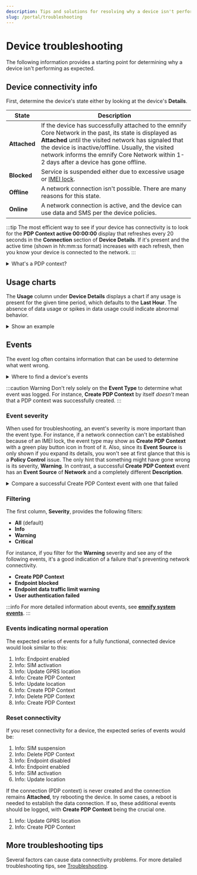 ```yaml
---
description: Tips and solutions for resolving why a device isn't performing as expected
slug: /portal/troubleshooting
---
```


# Device troubleshooting

The following information provides a starting point for determining why a device isn't performing as expected.

## Device connectivity info

First, determine the device's state either by looking at the device's **Details**.

| State        | Description |
| ------------ | ----------- |
| **Attached** | If the device has successfully attached to the emnify Core Network in the past, its state is displayed as **Attached** until the visited network has signaled that the device is inactive/offline. Usually, the visited network informs the emnify Core Network within 1-2 days after a device has gone offline. |
| **Blocked**  | Service is suspended either due to excessive usage or [IMEI lock](/glossary#imei-lock). |
| **Offline**  | A network connection isn't possible. There are many reasons for this state. |
| **Online**   | A network connection is active, and the device can use data and SMS per the device policies. |

:::tip
The most efficient way to see if your device has connectivity is to look for the **PDP Context active 00:00:00** display that refreshes every 20 seconds in the **Connection** section of **Device Details**.
If it's present and the active time (shown in hh:mm:ss format) increases with each refresh, then you know your device is connected to the network.
:::

<details className="custom-details-troubleshooting">
  <summary>What's a PDP context?</summary>
  A Packet Data Protocol (PDP) context is a data structure that enables a device to transmit and receive data using Internet Protocol (IP).  
  This data structure includes a device's IP address, IMSI, and additional parameters to properly route data to and from the network.  

 If a device's most recent PDP context event is **Create PDP Context**, the device should be **online** with an active network connection.  

  The device is offline if a device's most recent PDP context event is **Delete PDP Context**.
</details>

## Usage charts

The **Usage** column under **Device Details** displays a chart if any usage is present for the given time period, which defaults to the **Last Hour**.
The absence of data usage or spikes in data usage could indicate abnormal behavior.

<details className="custom-details-example">
  <summary>Show an example</summary>

  In this case, no data was sent or received during the last hour.

  <img
    src={require('./assets/usage-data-last-hour.png').default}
    style={{width:335}}
    alt=""
  />

  After selecting the **Current Month** view, you can see that this device hasn't sent or received data for several days.

  <img
    src={require('./assets/usage-data-current-month.png').default}
    style={{width:335}}
    alt=""
  />

</details>

## Events

The event log often contains information that can be used to determine what went wrong.

<details className="custom-details-troubleshooting">
  <summary>Where to find a device's events</summary>
  <img
    src={require('./assets/device-details-events.png').default}
    style={{width:655}}
    alt=""
  />  

  **Note**: events are always shown in reverse chronological order, with the newest ones at the top.

</details>

:::caution Warning
Don't rely solely on the **Event Type** to determine what event was logged.
For instance, **Create PDP Context** by itself _doesn't_ mean that a PDP context was successfully created.
:::

### Event severity

When used for troubleshooting, an event's severity is more important than the event type.
For instance, if a network connection can't be established because of an IMEI lock, the event type may show as **Create PDP Context** with a green play button icon in front of it.
Also, since its **Event Source** is only shown if you expand its details, you won't see at first glance that this is a **Policy Control** issue.
The only hint that something might have gone wrong is its severity, **Warning**.
In contrast, a successful **Create PDP Context** event has an **Event Source** of **Network** and a completely different **Description**.

<details className="custom-details-example">
  <summary>Compare a successful Create PDP Context event with one that failed</summary>
  <img
    src={require('./assets/create-pdp-context-success-and-failure.png').default}
    style={{width:550}}
    alt=""
  />
</details>

### Filtering

The first column, **Severity**, provides the following filters:

- **All** (default)
- **Info**
- **Warning**
- **Critical**

For instance, if you filter for the **Warning** severity and see any of the following events, it's a good indication of a failure that's preventing network connectivity.

- **Create PDP Context**
- **Endpoint blocked**
- **Endpoint data traffic limit warning**
- **User authentication failed**

:::info
For more detailed information about events, see [**emnify system events**](/system-events).
:::

### Events indicating normal operation

The expected series of events for a fully functional, connected device would look similar to this:

1. Info: Endpoint enabled
1. Info: SIM activation
1. Info: Update GPRS location
1. Info: Create PDP Context
1. Info: Update location
1. Info: Create PDP Context
1. Info: Delete PDP Context
1. Info: Create PDP Context

### Reset connectivity

If you reset connectivity for a device, the expected series of events would be:

1. Info: SIM suspension
1. Info: Delete PDP Context
1. Info: Endpoint disabled
1. Info: Endpoint enabled
1. Info: SIM activation
1. Info: Update location

If the connection (PDP context) is never created and the connection remains **Attached**, try rebooting the device.
In some cases, a reboot is needed to establish the data connection.
If so, these additional events should be logged, with **Create PDP Context** being the crucial one.

1. Info: Update GPRS location
1. Info: Create PDP Context

## More troubleshooting tips

Several factors can cause data connectivity problems.
For more detailed troubleshooting tips, see [Troubleshooting](/quickstart/troubleshooting).
